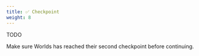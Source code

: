 ```yaml
---
title: ✅ Checkpoint
weight: 8
---
```


TODO

Make sure Worlds has reached their second checkpoint before continuing.
